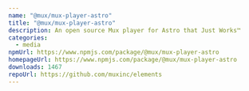 ```yaml
---
name: "@mux/mux-player-astro"
title: "@mux/mux-player-astro"
description: An open source Mux player for Astro that Just Works™
categories:
  - media
npmUrl: https://www.npmjs.com/package/@mux/mux-player-astro
homepageUrl: https://www.npmjs.com/package/@mux/mux-player-astro
downloads: 1467
repoUrl: https://github.com/muxinc/elements
---
```

